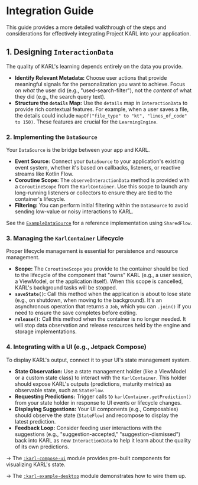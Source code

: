 # Integration Guide

This guide provides a more detailed walkthrough of the steps and considerations for effectively integrating Project KARL into your application.

## 1. Designing `InteractionData`

The quality of KARL's learning depends entirely on the data you provide.

* **Identify Relevant Metadata:** Choose user actions that provide meaningful signals for the personalization you want to achieve. Focus on *what* the user did (e.g., "used-search-filter"), not the *content* of what they did (e.g., the search query text).
* **Structure the `details` Map:** Use the `details` map in `InteractionData` to provide rich contextual features. For example, when a user saves a file, the details could include `mapOf("file_type" to "kt", "lines_of_code" to 150)`. These features are crucial for the `LearningEngine`.

### 2. Implementing the `DataSource`

Your `DataSource` is the bridge between your app and KARL.

* **Event Source:** Connect your `DataSource` to your application's existing event system, whether it's based on callbacks, listeners, or reactive streams like Kotlin Flow.
* **Coroutine Scope:** The `observeInteractionData` method is provided with a `CoroutineScope` from the `KarlContainer`. Use this scope to launch any long-running listeners or collectors to ensure they are tied to the container's lifecycle.
* **Filtering:** You can perform initial filtering within the `DataSource` to avoid sending low-value or noisy interactions to KARL.

See the [`ExampleDataSource`](https://github.com/theaniketraj/project-karl/blob/main/karl-example-desktop/bin/main/com/karl/example/DesktopExampleApp.kt) for a reference implementation using `SharedFlow`.

### 3. Managing the `KarlContainer` Lifecycle

Proper lifecycle management is essential for persistence and resource management.

* **Scope:** The `CoroutineScope` you provide to the container should be tied to the lifecycle of the component that "owns" KARL (e.g., a user session, a ViewModel, or the application itself). When this scope is cancelled, KARL's background tasks will be stopped.
* **`saveState()`:** Call this method when the application is about to lose state (e.g., on shutdown, when moving to the background). It's an asynchronous operation that returns a `Job`, which you can `.join()` if you need to ensure the save completes before exiting.
* **`release()`:** Call this method when the container is no longer needed. It will stop data observation and release resources held by the engine and storage implementations.

### 4. Integrating with a UI (e.g., Jetpack Compose)

To display KARL's output, connect it to your UI's state management system.

* **State Observation:** Use a state management holder (like a ViewModel or a custom state class) to interact with the `KarlContainer`. This holder should expose KARL's outputs (predictions, maturity metrics) as observable state, such as `StateFlow`.
* **Requesting Predictions:** Trigger calls to `karlContainer.getPrediction()` from your state holder in response to UI events or lifecycle changes.
* **Displaying Suggestions:** Your UI components (e.g., Composables) should observe the state (`StateFlow`) and recompose to display the latest prediction.
* **Feedback Loop:** Consider feeding user interactions with the suggestions (e.g., "suggestion-accepted," "suggestion-dismissed") back into KARL as new `InteractionData` to help it learn about the quality of its own predictions.

→ The [`:karl-compose-ui`](https://github.com/theaniketraj/project-karl/tree/main/karl-compose-ui) module provides pre-built components for visualizing KARL's state.

→ The [`:karl-example-desktop`](https://github.com/theaniketraj/project-karl/blob/main/karl-example-desktop/bin/main/com/karl/example/DesktopExampleApp.kt) module demonstrates how to wire them up.
